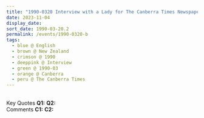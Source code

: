 ```yaml
---
title: "1990-0320 Interview with a Lady for The Canberra Times Newspaper, House, Canberra, Australia"
date: 2023-11-04
display_date: 
sort_date: 1990-03-20.2
permalink: /events/1990-0320-b
tags:
  - blue @ English
  - brown @ New Zealand
  - crimson @ 1990
  - deeppink @ Interview
  - green @ 1990-03
  - orange @ Canberra
  - peru @ The Canberra Times
---
```


<br>

<wave-list>
  <list-title color="DarkSeaGreen" width="55">Key Quotes</list-title>
  <list-item color="BlanchedAlmond" width="280"><b>Q1:</b> <i></i></list-item>
  <list-item color="Lavender" width="280"><b>Q2:</b> <i></i></list-item>
</wave-list>

<br>

<wave-list>
  <list-title color="DarkSeaGreen" width="55">Comments</list-title>
  <list-item color="BlanchedAlmond" width="280"><b>C1:</b> <i></i></list-item>
  <list-item color="Lavender" width="280"><b>C2:</b> <i></i></list-item>
</wave-list>